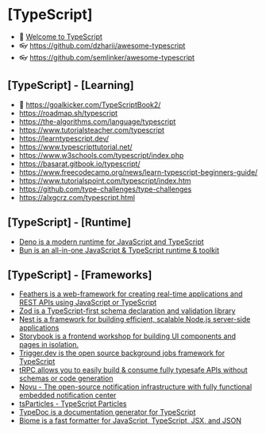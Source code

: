 # [TypeScript]

- 🔸 [Welcome to TypeScript](https://www.typescriptlang.org/)
- 👓 <https://github.com/dzharii/awesome-typescript>
- 👓 <https://github.com/semlinker/awesome-typescript>

## [TypeScript] - [Learning]

- 📕 <https://goalkicker.com/TypeScriptBook2/>
- <https://roadmap.sh/typescript>
- <https://the-algorithms.com/language/typescript>
- <https://www.tutorialsteacher.com/typescript>
- <https://learntypescript.dev/>
- <https://www.typescripttutorial.net/>
- <https://www.w3schools.com/typescript/index.php>
- <https://basarat.gitbook.io/typescript/>
- <https://www.freecodecamp.org/news/learn-typescript-beginners-guide/>
- <https://www.tutorialspoint.com/typescript/index.htm>
- <https://github.com/type-challenges/type-challenges>
- <https://alxgcrz.com/typescript.html>

## [TypeScript] - [Runtime]

- [Deno is a modern runtime for JavaScript and TypeScript](https://deno.com/)
- [Bun is an all-in-one JavaScript & TypeScript runtime & toolkit](https://bun.sh/)

## [TypeScript] - [Frameworks]

- [Feathers is a web-framework for creating real-time applications and REST APIs using JavaScript or TypeScript](https://feathersjs.com/)
- [Zod is a TypeScript-first schema declaration and validation library](https://zod.dev/)
- [Nest is a framework for building efficient, scalable Node.js server-side applications](https://nestjs.com/)
- [Storybook is a frontend workshop for building UI components and pages in isolation.](https://storybook.js.org/)
- [Trigger.dev is the open source background jobs framework for TypeScript](https://trigger.dev/)
- [tRPC allows you to easily build & consume fully typesafe APIs without schemas or code generation](https://trpc.io/)
- [Novu - The open-source notification infrastructure with fully functional embedded notification center](https://novu.co/)
- [tsParticles - TypeScript Particles](https://github.com/tsparticles/tsparticles)
- [TypeDoc is a documentation generator for TypeScript](https://typedoc.org/guides/overview/)
- [Biome is a fast formatter for JavaScript, TypeScript, JSX, and JSON](https://biomejs.dev/)
